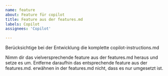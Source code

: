 ```yaml
---
name: feature
about: Feature für copilot
title: Feature aus der features.md 
labels: Copilot
assignees: 'Copilot'

---
```


Berücksichtige bei der Entwicklung die komplette copilot-instructions.md

Nimm dir das vielversprechende feature aus der features.md heraus und setze es um. 
Entferne daraufhin das entsprechende feature aus der features.md. erwähnen in der features.md nicht, dass es nur umgesetzt ist.